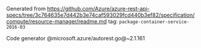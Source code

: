 Generated from https://github.com/Azure/azure-rest-api-specs/tree/3c764635e7d442b3e74caf593029fcd440b3ef82/specification/compute/resource-manager/readme.md tag: `package-container-service-2016-03`

Code generator @microsoft.azure/autorest.go@~2.1.161


